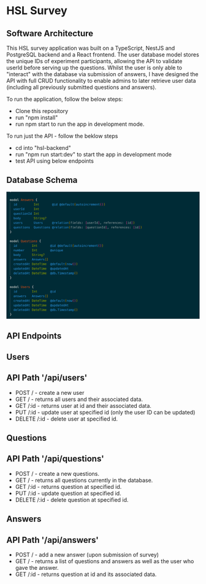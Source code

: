 # HSL Survey

## Software Architecture

This HSL survey application was built on a TypeScript, NestJS and PostgreSQL backend and a React frontend. The user database model stores the unique IDs of experiment participants, allowing the API to validate userId before serving up the questions. Whilst the user is only able to "interact" with the database via submission of answers, I have designed the API with full CRUD functionality to enable admins to later retrieve user data (including all previously submitted questions and answers).

To run the application, follow the below steps:
- Clone this repository 
- run "npm install"
- run npm start to run the app in development mode.

To run just the API - follow the beklow steps
- cd into "hsl-backend"
- run "npm run start:dev" to start the app in development mode
- test API using below endpoints


## Database Schema

![alt Database Schema](https://github.com/tynawilliam/HSL/blob/main/documentation/images/schema.png?raw=true)

## API Endpoints
## Users
## API Path '/api/users'
- POST / - create a new user
- GET / - returns all users and their associated data.
- GET /:id - returns user at id and their associated data.
- PUT /:id - update user at specified id (only the user ID can be updated)
- DELETE /:id - delete user at specified id.

## Questions
## API Path '/api/questions'
- POST / - create a new questions.
- GET / - returns all questions currently in the database.
- GET /:id - returns question at specified id.
- PUT /:id - update question at specified id.
- DELETE /:id - delete question at specified id.

## Answers
## API Path '/api/answers'
- POST / - add a new answer (upon submission of survey)
- GET / - returns a list of questions and answers as well as the user who gave the answer. 
- GET /:id - returns question at id and its associated data.
